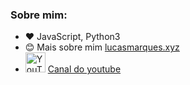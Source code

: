 ### Sobre mim:
- :heart: JavaScript, Python3
- 😊 Mais sobre mim <a href="https://lucasmarques.xyz" target="_black">lucasmarques.xyz</a>
- <img width="32" src="https://upload.wikimedia.org/wikipedia/commons/e/ef/Youtube_logo.png" alt="YouTube"> <a href="https://www.youtube.com/channel/UCmLigJ8NtSrrVwgitwks04Q">Canal do youtube</a>
